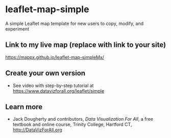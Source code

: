 # leaflet-map-simple
A simple Leaflet map template for new users to copy, modify, and experiment

## Link to my live map (replace with link to your site)

https://mappx.github.io/leaflet-map-simpleMx/

## Create your own version
- See video with step-by-step tutorial at https://www.datavizforall.org/leaflet/simple

## Learn more
- Jack Dougherty and contributors, *Data Visualization For All*, a free textbook and online course, Trinity College, Hartford CT, http://DataVizForAll.org
